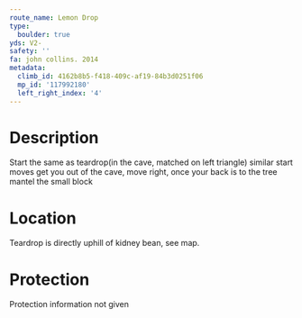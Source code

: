 ```yaml
---
route_name: Lemon Drop
type:
  boulder: true
yds: V2-
safety: ''
fa: john collins. 2014
metadata:
  climb_id: 4162b8b5-f418-409c-af19-84b3d0251f06
  mp_id: '117992180'
  left_right_index: '4'
---
```

# Description
Start the same as teardrop(in the cave, matched on left triangle) similar start moves get you out of the cave, move right, once your back is to the tree mantel the small block

# Location
Teardrop is directly uphill of kidney bean, see map.

# Protection
Protection information not given
